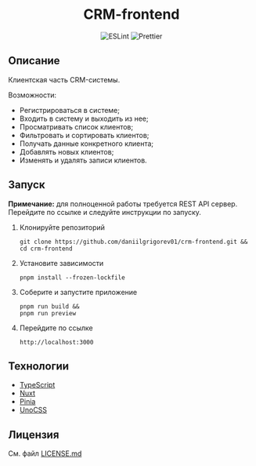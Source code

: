 <h1 align="center">CRM-frontend</h1>

<div align="center">
  <img alt="ESLint" src="https://img.shields.io/badge/ESLint-%234b32c3?style=flat&logo=eslint">
  <img alt="Prettier" src="https://img.shields.io/badge/Prettier-%233658a5?style=flat&logo=prettier">
</div>

## Описание

Клиентская часть CRM-системы.

Возможности:

- Регистрироваться в системе;
- Входить в систему и выходить из нее;
- Просматривать список клиентов;
- Фильтровать и сортировать клиентов;
- Получать данные конкретного клиента;
- Добавлять новых клиентов;
- Изменять и удалять записи клиентов.

## Запуск

**Примечание:** для полноценной работы требуется REST API сервер. Перейдите по
ссылке и следуйте инструкции по запуску.

1. Клонируйте репозиторий

   ```
   git clone https://github.com/daniilgrigorev01/crm-frontend.git &&
   cd crm-frontend
   ```

2. Установите зависимости

   ```
   pnpm install --frozen-lockfile
   ```

3. Соберите и запустите приложение

   ```
   pnpm run build &&
   pnpm run preview
   ```

4. Перейдите по ссылке

   ```
   http://localhost:3000
   ```

## Технологии

- [TypeScript](https://www.typescriptlang.org/)
- [Nuxt](https://nuxt.com/)
- [Pinia](https://pinia.vuejs.org/)
- [UnoCSS](https://unocss.dev/)

## Лицензия

См. файл [LICENSE.md](LICENSE.md)

